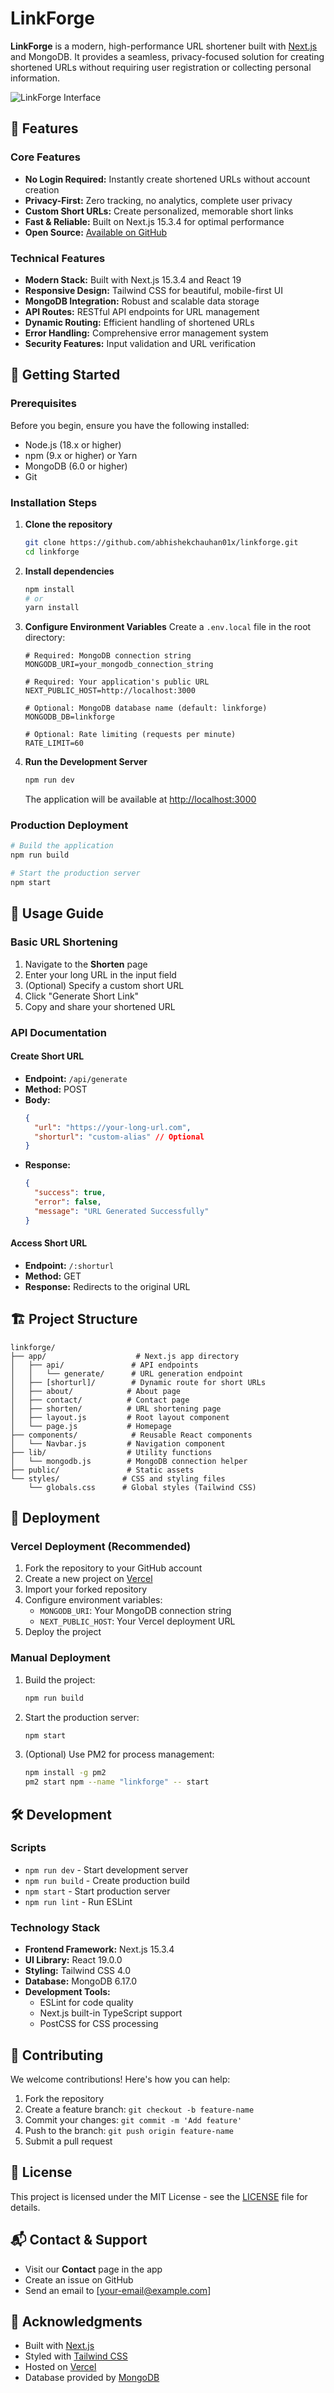 # LinkForge

**LinkForge** is a modern, high-performance URL shortener built with [Next.js](https://nextjs.org) and MongoDB. It provides a seamless, privacy-focused solution for creating shortened URLs without requiring user registration or collecting personal information.

![LinkForge Interface](/public/trans_bg.png)

## 🌟 Features

### Core Features
- **No Login Required:** Instantly create shortened URLs without account creation
- **Privacy-First:** Zero tracking, no analytics, complete user privacy
- **Custom Short URLs:** Create personalized, memorable short links
- **Fast & Reliable:** Built on Next.js 15.3.4 for optimal performance
- **Open Source:** [Available on GitHub](https://github.com/abhishekchauhan01x/linkforge)

### Technical Features
- **Modern Stack:** Built with Next.js 15.3.4 and React 19
- **Responsive Design:** Tailwind CSS for beautiful, mobile-first UI
- **MongoDB Integration:** Robust and scalable data storage
- **API Routes:** RESTful API endpoints for URL management
- **Dynamic Routing:** Efficient handling of shortened URLs
- **Error Handling:** Comprehensive error management system
- **Security Features:** Input validation and URL verification

## 🚀 Getting Started

### Prerequisites

Before you begin, ensure you have the following installed:
- Node.js (18.x or higher)
- npm (9.x or higher) or Yarn
- MongoDB (6.0 or higher)
- Git

### Installation Steps

1. **Clone the repository**
   ```bash
   git clone https://github.com/abhishekchauhan01x/linkforge.git
   cd linkforge
   ```

2. **Install dependencies**
   ```bash
   npm install
   # or
   yarn install
   ```

3. **Configure Environment Variables**
   Create a `.env.local` file in the root directory:
   ```env
   # Required: MongoDB connection string
   MONGODB_URI=your_mongodb_connection_string
   
   # Required: Your application's public URL
   NEXT_PUBLIC_HOST=http://localhost:3000
   
   # Optional: MongoDB database name (default: linkforge)
   MONGODB_DB=linkforge
   
   # Optional: Rate limiting (requests per minute)
   RATE_LIMIT=60
   ```

4. **Run the Development Server**
   ```bash
   npm run dev
   ```
   The application will be available at [http://localhost:3000](http://localhost:3000)

### Production Deployment
```bash
# Build the application
npm run build

# Start the production server
npm start
```

## 📖 Usage Guide

### Basic URL Shortening
1. Navigate to the **Shorten** page
2. Enter your long URL in the input field
3. (Optional) Specify a custom short URL
4. Click "Generate Short Link"
5. Copy and share your shortened URL

### API Documentation

#### Create Short URL
- **Endpoint:** `/api/generate`
- **Method:** POST
- **Body:**
  ```json
  {
    "url": "https://your-long-url.com",
    "shorturl": "custom-alias" // Optional
  }
  ```
- **Response:**
  ```json
  {
    "success": true,
    "error": false,
    "message": "URL Generated Successfully"
  }
  ```

#### Access Short URL
- **Endpoint:** `/:shorturl`
- **Method:** GET
- **Response:** Redirects to the original URL

## 🏗️ Project Structure

```
linkforge/
├── app/                    # Next.js app directory
│   ├── api/               # API endpoints
│   │   └── generate/      # URL generation endpoint
│   ├── [shorturl]/        # Dynamic route for short URLs
│   ├── about/            # About page
│   ├── contact/          # Contact page
│   ├── shorten/          # URL shortening page
│   ├── layout.js         # Root layout component
│   └── page.js           # Homepage
├── components/            # Reusable React components
│   └── Navbar.js         # Navigation component
├── lib/                  # Utility functions
│   └── mongodb.js        # MongoDB connection helper
├── public/               # Static assets
└── styles/              # CSS and styling files
    └── globals.css      # Global styles (Tailwind CSS)
```

## 🚀 Deployment

### Vercel Deployment (Recommended)

1. Fork the repository to your GitHub account
2. Create a new project on [Vercel](https://vercel.com)
3. Import your forked repository
4. Configure environment variables:
   - `MONGODB_URI`: Your MongoDB connection string
   - `NEXT_PUBLIC_HOST`: Your Vercel deployment URL
5. Deploy the project

### Manual Deployment

1. Build the project:
   ```bash
   npm run build
   ```

2. Start the production server:
   ```bash
   npm start
   ```

3. (Optional) Use PM2 for process management:
   ```bash
   npm install -g pm2
   pm2 start npm --name "linkforge" -- start
   ```

## 🛠️ Development

### Scripts
- `npm run dev` - Start development server
- `npm run build` - Create production build
- `npm start` - Start production server
- `npm run lint` - Run ESLint

### Technology Stack
- **Frontend Framework:** Next.js 15.3.4
- **UI Library:** React 19.0.0
- **Styling:** Tailwind CSS 4.0
- **Database:** MongoDB 6.17.0
- **Development Tools:**
  - ESLint for code quality
  - Next.js built-in TypeScript support
  - PostCSS for CSS processing

## 📝 Contributing

We welcome contributions! Here's how you can help:

1. Fork the repository
2. Create a feature branch: `git checkout -b feature-name`
3. Commit your changes: `git commit -m 'Add feature'`
4. Push to the branch: `git push origin feature-name`
5. Submit a pull request

## 📄 License

This project is licensed under the MIT License - see the [LICENSE](LICENSE) file for details.

## 📬 Contact & Support

- Visit our **Contact** page in the app
- Create an issue on GitHub
- Send an email to [your-email@example.com]

## 🙏 Acknowledgments

- Built with [Next.js](https://nextjs.org)
- Styled with [Tailwind CSS](https://tailwindcss.com)
- Hosted on [Vercel](https://vercel.com)
- Database provided by [MongoDB](https://mongodb.com)
